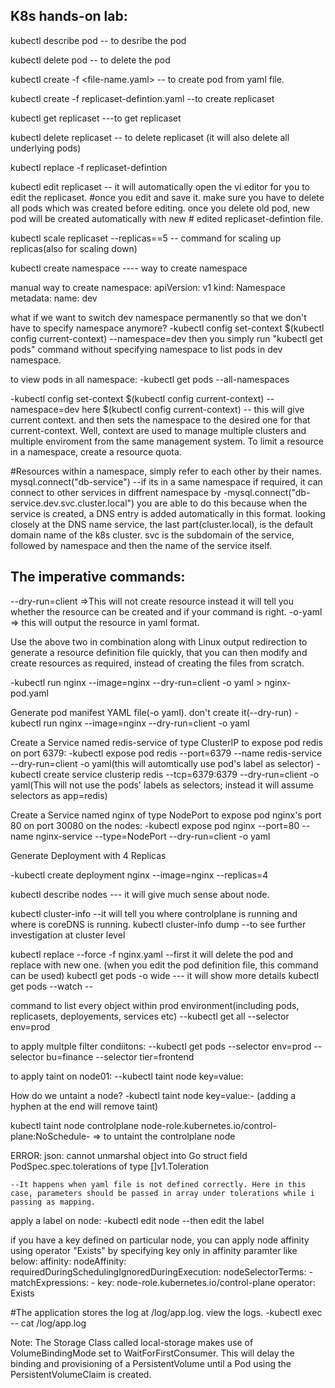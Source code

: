 K8s hands-on lab:
----------------------
kubectl describe pod <pod-name>  -- to desribe the pod 

kubectl delete pod <pod-name>   -- to delete the pod

kubectl create -f <file-name.yaml>  -- to create pod from yaml file.

kubectl create -f replicaset-defintion.yaml  --to create replicaset 

kubectl get replicaset  ---to get replicaset

kubectl delete replicaset <replicaset-name> -- to delete replicaset (it will also delete all underlying pods)

kubectl replace -f replicaset-defintion 

kubectl edit replicaset <replicaset-name> -- it will automatically open the vi editor for you to edit the replicaset.
    #once you edit and save it. make sure you have to delete all pods which was created before editing. once you delete old pod, new pod will be created automatically with new 
	 # edited replicaset-defintion file.
	 
kubectl scale replicaset <replicaset-name> --replicas==5  -- command for scaling up replicas(also for scaling down)

kubectl create namespace <namespace-name> ---- way to create namespace

manual way to create namespace:
   apiVersion: v1
   kind: Namespace
   metadata:
     name: dev
	 
	 
what if we want to switch dev namespace permanently so that we don't have to specify namespace anymore?
-kubectl config set-context $(kubectl config current-context) --namespace=dev 
then you simply run "kubectl get pods" command without specifying namespace to list pods in dev namespace.


to view pods in all namespace:
 -kubectl get pods --all-namespaces
 
-kubectl config set-context $(kubectl config current-context) --namespace=dev
 here 
   $(kubectl config current-context) -- this will give current context.
   and then sets the namespace to the desired one for that current-context.
   Well, context are used to manage multiple clusters and multiple enviroment from the same management system.
   To limit a resource in a namespace, create a resource quota.
   
   
   
#Resources within a namespace, simply refer to each other by their names.
  mysql.connect("db-service")  --if its in a same namespace
  if required, it can connect to other services in diffrent namespace by
    -mysql.connect("db-service.dev.svc.cluster.local")
	you are able to do this because when the service is created, a DNS entry is added automatically in this format.
	looking closely at the DNS name service, the last part(cluster.local), is the default domain name of the k8s cluster.
	svc is the subdomain of the service, followed by namespace and then the name of the service itself.
	
	
The imperative commands:
-------------------------
--dry-run=client =>This will not create resource instead it will tell you whether the resource can be created and if your command is right.
-o-yaml => this will output the resource in yaml format.


Use the above two in combination along with Linux output redirection to generate a resource definition file quickly, that you can then modify 
and create resources as required, instead of creating the files from scratch.
 
 -kubectl run nginx --image=nginx --dry-run=client -o yaml > nginx-pod.yaml
 
 Generate pod manifest YAML file(-o yaml). don't create it(--dry-run)
 -kubectl run nginx --image=nginx --dry-run=client -o yaml
 
 Create a Service named redis-service of type ClusterIP to expose pod redis on port 6379:
 -kubectl expose pod redis --port=6379 --name redis-service --dry-run=client -o yaml(this will automtically use pod's label as selector)
 -kubectl create service clusterip redis --tcp=6379:6379 --dry-run=client -o yaml(This will not use the pods' labels as selectors; instead it will assume selectors as app=redis)
 
 Create a Service named nginx of type NodePort to expose pod nginx's port 80 on port 30080 on the nodes:
 -kubectl expose pod nginx --port=80 --name nginx-service --type=NodePort --dry-run=client -o yaml



   Generate Deployment with 4 Replicas

  -kubectl create deployment nginx --image=nginx --replicas=4
  
  
 kubectl describe nodes --- it will give much sense about node.
 
 kubectl cluster-info --it will tell you where controlplane is running and where is coreDNS is running.
 kubectl cluster-info dump --to see further investigation at cluster level
 
 kubectl replace --force  -f nginx.yaml  --first it will delete the pod and replace with new one. (when you edit the pod definition file, this command can be used)
 kubectl get pods -o wide --- it will show more details
 kubectl get pods --watch --
 
 
 command to list every object within prod environment(including pods, replicasets, deployements, services etc)
 --kubectl get all --selector env=prod
 
 to apply multple filter condiitons:
  --kubectl get pods --selector env=prod --selector bu=finance --selector tier=frontend
  
  
  to apply taint on node01:
  --kubectl taint node <node-name> key=value:<taint-effect>
  
  How do we untaint a node?
  -kubectl taint node <node-name> key=value:<taint-effect>-  (adding a hyphen at the end will remove taint)
  
  
  kubectl taint node controlplane node-role.kubernetes.io/control-plane:NoSchedule-   => to untaint the controlplane node
  
  
  ERROR:
  json: cannot unmarshal object into Go struct field PodSpec.spec.tolerations of type []v1.Toleration
  
    --It happens when yaml file is not defined correctly. Here in this case, parameters should be passed in array under tolerations while i passing as mapping.
	
	
 apply a label on node:
 -kubectl edit node <node-name> --then edit the label 
 
 
 if you have a key defined on particular node, you can apply node affinity using operator "Exists" by specifying key only in affinity paramter like below:
    affinity:
	  nodeAffinity:
	    requiredDuringSchedulingIgnoredDuringExecution:
		  nodeSelectorTerms:
		    - matchExpressions:
			   - key: node-role.kubernetes.io/control-plane
			     operator: Exists
				 
	
  #The application stores the log at /log/app.log. view the logs.
   -kubectl exec <pod-name> -- cat /log/app.log 
   
   
   
   Note:
  The Storage Class called local-storage makes use of VolumeBindingMode set to WaitForFirstConsumer. This will delay the binding and provisioning of a PersistentVolume until 
  a Pod using the PersistentVolumeClaim is created.
